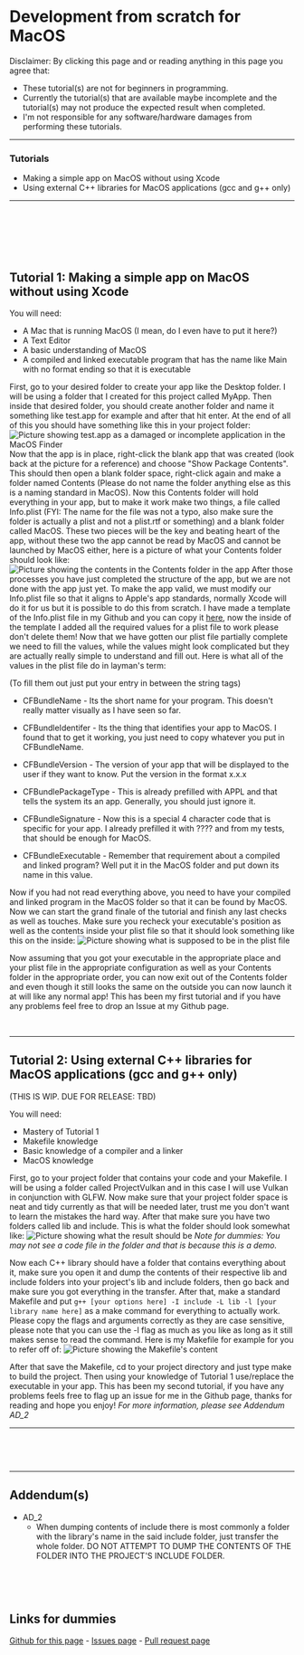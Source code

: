 # Development from scratch for MacOS

Disclaimer: By clicking this page and or reading anything in this page you agree that:
* These tutorial(s) are not for beginners in programming.
* Currently the tutorial(s) that are available maybe incomplete and the tutorial(s) may not produce the expected result when completed.
* I'm not responsible for any software/hardware damages from performing these tutorials.

---

### Tutorials
* Making a simple app on MacOS without using Xcode
* Using external C++ libraries for MacOS applications (gcc and g++ only)

---

<p>&nbsp;</p>
<p>&nbsp;</p>
<p>&nbsp;</p>

## Tutorial 1: Making a simple app on MacOS without using Xcode

You will need:
* A Mac that is running MacOS (I mean, do I even have to put it here?)
* A Text Editor
* A basic understanding of MacOS
* A compiled and linked executable program that has the name like Main with no format ending so that it is executable

First, go to your desired folder to create your app like the Desktop folder. I will be using a folder that I created for this project called MyApp. Then inside that desired folder, you should create another folder and name it something like test.app for example and after that hit enter. At the end of all of this you should have something like this in your project folder:
![Picture showing test.app as a damaged or incomplete application in the MacOS Finder](/images/pic1.png)
Now that the app is in place, right-click the blank app that was created (look back at the picture for a reference) and choose "Show Package Contents". This should then open a blank folder space, right-click again and make a folder named Contents (Please do not name the folder anything else as this is a naming standard in MacOS). Now this Contents folder will hold everything in your app, but to make it work make two things, a file called Info.plist (FYI: The name for the file was not a typo, also make sure the folder is actually a plist and not a plist.rtf or something) and a blank folder called MacOS. These two pieces will be the key and beating heart of the app, without these two the app cannot be read by MacOS and cannot be launched by MacOS either, here is a picture of what your Contents folder should look like:
![Picture showing the contents in the Contents folder in the app](/images/pic2.png)
After those processes you have just completed the structure of the app, but we are not done with the app just yet. To make the app valid, we must modify our Info.plist file so that it aligns to Apple's app standards, normally Xcode will do it for us but it is possible to do this from scratch. I have made a template of the Info.plist file in my Github and you can copy it [here](https://github.com/PancakesWasTaken/Development-from-scratch-for-MacOS/blob/main/Info.plist), now the inside of the template I added all the required values for a plist file to work please don't delete them! Now that we have gotten our plist file partially complete we need to fill the values, while the values might look complicated but they are actually really simple to understand and fill out. Here is what all of the values in the plist file do in layman's term:

(To fill them out just put your entry in between the string tags)

* CFBundleName - Its the short name for your program. This doesn't really matter visually as I have seen so far.

* CFBundleIdentifer - Its the thing that identifies your app to MacOS. I found that to get it working, you just need to copy whatever you put in CFBundleName.

* CFBundleVersion - The version of your app that will be displayed to the user if they want to know. Put the version in the format x.x.x

* CFBundlePackageType - This is already prefilled with APPL and that tells the system its an app. Generally, you should just ignore it.

* CFBundleSignature - Now this is a special 4 character code that is specific for your app. I already prefilled it with ???? and from my tests, that should be enough for MacOS.

* CFBundleExecutable - Remember that requirement about a compiled and linked program? Well put it in the MacOS folder and put down its name in this value.

Now if you had not read everything above, you need to have your compiled and linked program in the MacOS folder so that it can be found by MacOS. Now we can start the grand finale of the tutorial and finish any last checks as well as touches. Make sure you recheck your executable's position as well as the contents inside your plist file so that it should look something like this on the inside:
![Picture showing what is supposed to be in the plist file](/images/pic3.png)

Now assuming that you got your executable in the appropriate place and your plist file in the appropriate configuration as well as your Contents folder in the appropriate order, you can now exit out of the Contents folder and even though it still looks the same on the outside you can now launch it at will like any normal app! This has been my first tutorial and if you have any problems feel free to drop an Issue at my Github page.

<p>&nbsp;</p>

---

## Tutorial 2: Using external C++ libraries for MacOS applications (gcc and g++ only)

(THIS IS WIP. DUE FOR RELEASE: TBD)

You will need:
* Mastery of Tutorial 1
* Makefile knowledge
* Basic knowledge of a compiler and a linker
* MacOS knowledge

First, go to your project folder that contains your code and your Makefile. I will be using a folder called ProjectVulkan and in this case I will use Vulkan in conjunction with GLFW. Now make sure that your project folder space is neat and tidy currently as that will be needed later, trust me you don't want to learn the mistakes the hard way. After that make sure you have two folders called lib and include. This is what the folder should look somewhat like: ![Picture showing what the result should be](/images/pic4.png)
*Note for dummies: You may not see a code file in the folder and that is because this is a demo.*

Now each C++ library should have a folder that contains everything about it, make sure you open it and dump the contents of their respective lib and include folders into your project's lib and include folders, then go back and make sure you got everything in the transfer. After that, make a standard Makefile and put ```g++ [your options here] -I include -L lib -l [your library name here]``` as a make command for everything to actually work. Please copy the flags and arguments correctly as they are case sensitive, please note that you can use the -l flag as much as you like as long as it still makes sense to read the command. Here is my Makefile for example for you to refer off of: ![Picture showing the Makefile's content](/images/pic5.png)

After that save the Makefile, cd to your project directory and just type make to build the project. Then using your knowledge of Tutorial 1 use/replace the executable in your app. This has been my second tutorial, if you have any problems feels free to flag up an issue for me in the Github page, thanks for reading and hope you enjoy! *For more information, please see Addendum AD_2*

---

<p>&nbsp;</p>
<p>&nbsp;</p>


---

## Addendum(s)

* AD_2
  * When dumping contents of include there is most commonly a folder with the library's name in the said include folder, just transfer the whole folder. DO NOT ATTEMPT TO DUMP THE CONTENTS OF THE FOLDER INTO THE PROJECT'S INCLUDE FOLDER.

<p>&nbsp;</p>
<p>&nbsp;</p>


## Links for dummies

[Github for this page](https://github.com/PancakesWasTaken/Development-from-scratch-for-MacOS) - [Issues page](https://github.com/PancakesWasTaken/Development-from-scratch-for-MacOS/issues) - [Pull request page](https://github.com/PancakesWasTaken/Development-from-scratch-for-MacOS/pulls)
